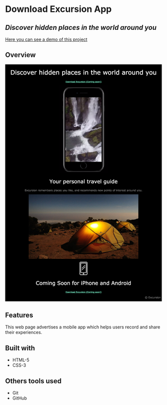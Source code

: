 # **Download Excursion App**
## *Discover hidden places in the world around you*
[Here you can see a demo of this project]()

## **Overview**
![screenshot](excursion.webp)

## **Features**
This web page advertises a mobile app which helps users record and share their experiences.

## **Built with**
* HTML-5
* CSS-3

## **Others tools used**
* Git
* GitHub